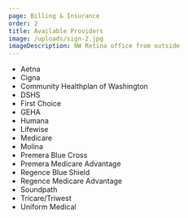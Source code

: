 ```yaml
---
page: Billing & Insurance
order: 2
title: Available Providers
image: /uploads/sign-2.jpg
imageDescription: NW Retina office from outside
---
```

* Aetna
* Cigna
* Community Healthplan of Washington
* DSHS
* First Choice
* GEHA
* Humana
* Lifewise
* Medicare
* Molina
* Premera Blue Cross
* Premera Medicare Advantage
* Regence Blue Shield
* Regence Medicare Advantage
* Soundpath
* Tricare/Triwest
* Uniform Medical
